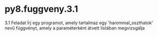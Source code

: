 # py8.fuggveny.3.1
3.1 Feladat Írj egy programot, amely tartalmaz egy 'harommal_oszthatok' nevű függvényt, amely a paraméterként átvett listában megvizsgálja

